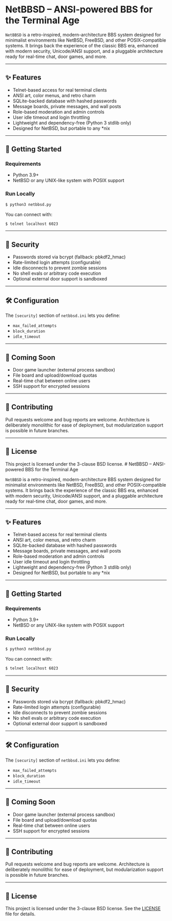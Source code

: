 # NetBBSD – ANSI-powered BBS for the Terminal Age

`NetBBSD` is a retro-inspired, modern-architecture BBS system designed for minimalist environments like NetBSD, FreeBSD, and other POSIX-compatible systems. It brings back the experience of the classic BBS era, enhanced with modern security, Unicode/ANSI support, and a pluggable architecture ready for real-time chat, door games, and more.

---

## ✨ Features

- Telnet-based access for real terminal clients
- ANSI art, color menus, and retro charm
- SQLite-backed database with hashed passwords
- Message boards, private messages, and wall posts
- Role-based moderation and admin controls
- User idle timeout and login throttling
- Lightweight and dependency-free (Python 3 stdlib only)
- Designed for NetBSD, but portable to any *nix

---

## 🚀 Getting Started

### Requirements

- Python 3.9+
- NetBSD or any UNIX-like system with POSIX support

### Run Locally

```bash
$ python3 netbbsd.py
```

You can connect with:

```bash
$ telnet localhost 6023
```

---

## 🔐 Security

- Passwords stored via bcrypt (fallback: pbkdf2_hmac)
- Rate-limited login attempts (configurable)
- Idle disconnects to prevent zombie sessions
- No shell evals or arbitrary code execution
- Optional external door support is sandboxed

---

## 🛠 Configuration

The `[security]` section of `netbbsd.ini` lets you define:

- `max_failed_attempts`
- `block_duration`
- `idle_timeout`

---

## 🧩 Coming Soon

- Door game launcher (external process sandbox)
- File board and upload/download quotas
- Real-time chat between online users
- SSH support for encrypted sessions

---

## 🤝 Contributing

Pull requests welcome and bug reports are welcome. Architecture is deliberately monolithic for ease of deployment, but modularization support is possible in future branches.

---

## 📄 License

This project is licensed under the 3-clause BSD license. # NetBBSD – ANSI-powered BBS for the Terminal Age

`NetBBSD` is a retro-inspired, modern-architecture BBS system designed for minimalist environments like NetBSD, FreeBSD, and other POSIX-compatible systems. It brings back the experience of the classic BBS era, enhanced with modern security, Unicode/ANSI support, and a pluggable architecture ready for real-time chat, door games, and more.

---

## ✨ Features

- Telnet-based access for real terminal clients
- ANSI art, color menus, and retro charm
- SQLite-backed database with hashed passwords
- Message boards, private messages, and wall posts
- Role-based moderation and admin controls
- User idle timeout and login throttling
- Lightweight and dependency-free (Python 3 stdlib only)
- Designed for NetBSD, but portable to any *nix

---

## 🚀 Getting Started

### Requirements

- Python 3.9+
- NetBSD or any UNIX-like system with POSIX support

### Run Locally

```bash
$ python3 netbbsd.py
```

You can connect with:

```bash
$ telnet localhost 6023
```

---

## 🔐 Security

- Passwords stored via bcrypt (fallback: pbkdf2_hmac)
- Rate-limited login attempts (configurable)
- Idle disconnects to prevent zombie sessions
- No shell evals or arbitrary code execution
- Optional external door support is sandboxed

---

## 🛠 Configuration

The `[security]` section of `netbbsd.ini` lets you define:

- `max_failed_attempts`
- `block_duration`
- `idle_timeout`

---

## 🧩 Coming Soon

- Door game launcher (external process sandbox)
- File board and upload/download quotas
- Real-time chat between online users
- SSH support for encrypted sessions

---

## 🤝 Contributing

Pull requests welcome and bug reports are welcome. Architecture is deliberately monolithic for ease of deployment, but modularization support is possible in future branches.

---

## 📄 License

This project is licensed under the 3-clause BSD license. See the [LICENSE](LICENSE) file for details.
